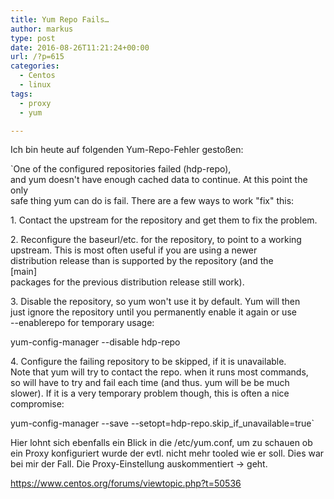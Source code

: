 ```yaml
---
title: Yum Repo Fails…
author: markus
type: post
date: 2016-08-26T11:21:24+00:00
url: /?p=615
categories:
  - Centos
  - linux
tags:
  - proxy
  - yum

---
```

Ich bin heute auf folgenden Yum-Repo-Fehler gestoßen: 

 `One of the configured repositories failed (hdp-repo),<br />
 and yum doesn't have enough cached data to continue. At this point the only<br />
 safe thing yum can do is fail. There are a few ways to work "fix" this:</p>
<p>     1. Contact the upstream for the repository and get them to fix the problem.</p>
<p>     2. Reconfigure the baseurl/etc. for the repository, to point to a working<br />
        upstream. This is most often useful if you are using a newer<br />
        distribution release than is supported by the repository (and the<br />
[main]<br />
        packages for the previous distribution release still work).</p>
<p>     3. Disable the repository, so yum won't use it by default. Yum will then<br />
        just ignore the repository until you permanently enable it again or use<br />
        --enablerepo for temporary usage:</p>
<p>            yum-config-manager --disable hdp-repo</p>
<p>     4. Configure the failing repository to be skipped, if it is unavailable.<br />
        Note that yum will try to contact the repo. when it runs most commands,<br />
        so will have to try and fail each time (and thus. yum will be be much<br />
        slower). If it is a very temporary problem though, this is often a nice<br />
        compromise:</p>
<p>            yum-config-manager --save --setopt=hdp-repo.skip_if_unavailable=true`

Hier lohnt sich ebenfalls ein Blick in die /etc/yum.conf, um zu schauen ob ein Proxy konfiguriert wurde der evtl. nicht mehr tooled wie er soll. Dies war bei mir der Fall. Die Proxy-Einstellung auskommentiert -> geht. 

https://www.centos.org/forums/viewtopic.php?t=50536